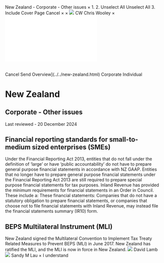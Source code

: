 New Zealand - Corporate - Other issues
×
1.
2.
Unselect All
Unselect All
3.
Include Cover Page
Cancel
×
×
![](../../-/media/world-wide-tax-summaries/attachments/global---chris-wooley.ashx%3Frev=ac5e5f3223b34096b1afc2a6009c7320&revision=ac5e5f32-23b3-4096-b1af-c2a6009c7320&hash=859B7ADC84DC2CBEC9760E9E6EE7DE6D0A8BFCDF)
CW
Chris Wooley
×
![](other-issues.html)
######
Cancel
Send
Overview](../../new-zealand.html)
Corporate
Individual
# New Zealand
## Corporate - Other issues
Last reviewed - 20 December 2024
## Financial reporting standards for small-to-medium sized enterprises (SMEs)
Under the Financial Reporting Act 2013, entities that do not fall under the definition of ‘large’ or have ‘public accountability’ do not have to prepare general purpose financial statements in accordance with NZ GAAP. Entities that no longer have to prepare general purpose financial statements under the Financial Reporting Act 2013 are still required to prepare special purpose financial statements for tax purposes. Inland Revenue has provided the minimum requirements for financial statements in an Order in Council. These include a:
These financial statements:
Companies that do not have a statutory obligation to prepare financial statements, or companies that choose not to file financial statements with Inland Revenue, may instead file the financial statements summary (IR10) form.
## BEPS Multilateral Instrument (MLI)
New Zealand signed the Multilateral Convention to Implement Tax Treaty Related Measures to Prevent BEPS (MLI) in June 2017. New Zealand has ratified the MLI, and the MLI is now in force in New Zealand.
![](../../-/media/world-wide-tax-summaries/attachments/new-zealand---david-lamb.ashx%3Frev=b59c17c52d724844b03e4649a2439063&revision=b59c17c5-2d72-4844-b03e-4649a2439063&hash=13D39D2E0365C6694197B2DAEC4CF1BF51B33DC3)
David Lamb
![](../../-/media/world-wide-tax-summaries/newzealandsandy-m-launew-zealand--sandy-laupng20220531205057751.ashx%3Frev=420d6a26d17848f686e43f8ca0c30f7e&revision=420d6a26-d178-48f6-86e4-3f8ca0c30f7e&hash=AE66C398FBB5B870D9EFBF0891975B437E5F5F2F)
Sandy M Lau
×
I understand